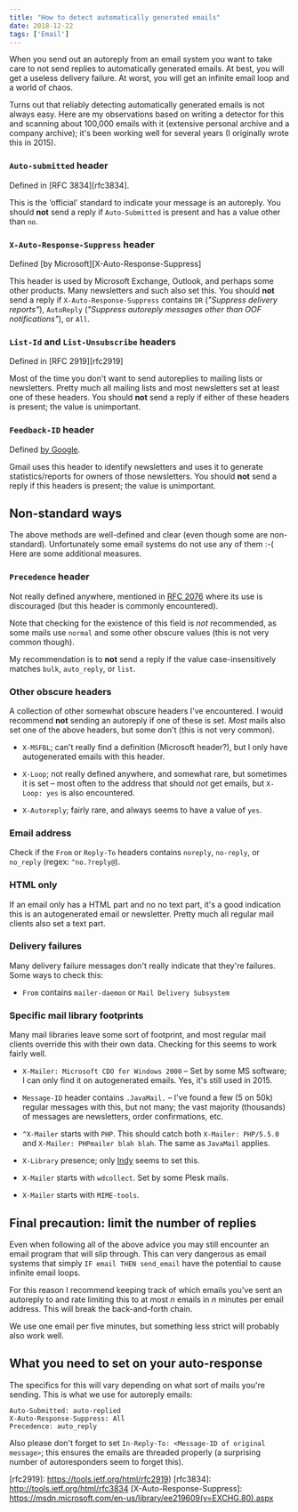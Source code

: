 ```yaml
---
title: "How to detect automatically generated emails"
date: 2018-12-22
tags: ['Email']
---
```


When you send out an autoreply from an email system you want to take care to
not send replies to automatically generated emails. At best, you will get a
useless delivery failure. At worst, you will get an infinite email loop and a
world of chaos.

Turns out that reliably detecting automatically generated emails is not always
easy. Here are my observations based on writing a detector for this and scanning
about 100,000 emails with it (extensive personal archive and a company archive);
it's been working well for several years (I originally wrote this in 2015).

### `Auto-submitted` header

Defined in [RFC 3834][rfc3834].

This is the ‘official’ standard to indicate your message is an autoreply. You
should **not** send a reply if `Auto-Submitted` is present and has a value other
than `no`.

### `X-Auto-Response-Suppress` header

Defined [by Microsoft][X-Auto-Response-Suppress]

This header is used by Microsoft Exchange, Outlook, and perhaps some other
products. Many newsletters and such also set this. You should **not** send a
reply if `X-Auto-Response-Suppress` contains `DR` (*"Suppress delivery
reports"*), `AutoReply` (*"Suppress autoreply messages other than OOF
notifications"*), or `All`.

### `List-Id` and `List-Unsubscribe` headers

Defined in [RFC 2919][rfc2919]

Most of the time you don't want to send autoreplies to mailing lists or
newsletters. Pretty much all mailing lists and most newsletters set at least one
of these headers. You should **not** send a reply if either of these headers is
present; the value is unimportant.

### `Feedback-ID` header

Defined [by Google](https://support.google.com/mail/answer/6254652?hl=en).

Gmail uses this header to identify newsletters and uses it to generate
statistics/reports for owners of those newsletters. You should **not** send a
reply if this headers is present; the value is unimportant.

Non-standard ways
-----------------

The above methods are well-defined and clear (even though some are
non-standard). Unfortunately some email systems do not use any of them :-( Here
are some additional measures.

### `Precedence` header

Not really defined anywhere, mentioned in [RFC 2076][rfc2076] where its use is
discouraged (but this header is commonly encountered).

Note that checking for the existence of this field is *not* recommended, as some
mails use `normal` and some other obscure values (this is not very common
though).

My recommendation is to **not** send a reply if the value case-insensitively
matches `bulk`, `auto_reply`, or `list`.

### Other obscure headers

A collection of other somewhat obscure headers I've encountered. I would
recommend **not** sending an autoreply if one of these is set. *Most* mails also
set one of the above headers, but some don't (this is not very common).

- `X-MSFBL`; can't really find a definition (Microsoft header?), but I only have
  autogenerated emails with this header.

- `X-Loop`; not really defined anywhere, and somewhat rare, but sometimes it is
  set – most often to the address that should *not* get emails, but
  `X-Loop: yes` is also encountered.

- `X-Autoreply`; fairly rare, and always seems to have a value of `yes`.


### Email address

Check if the `From` or `Reply-To` headers contains `noreply`, `no-reply`, or
`no_reply` (regex: `^no.?reply@`).

### HTML only

If an email only has a HTML part and no no text part, it's a good indication
this is an autogenerated email or newsletter. Pretty much all regular mail
clients also set a text part.

### Delivery failures

Many delivery failure messages don't really indicate that they're failures. Some
ways to check this:

- `From` contains `mailer-daemon` or `Mail Delivery Subsystem`

### Specific mail library footprints

Many mail libraries leave some sort of footprint, and most regular mail clients
override this with their own data. Checking for this seems to work fairly well.

- `X-Mailer: Microsoft CDO for Windows 2000` – Set by some MS software; I can
  only find it on autogenerated emails. Yes, it's still used in 2015.

- `Message-ID` header contains `.JavaMail.` – I've found a few (5 on 50k) regular
  messages with this, but not many; the vast majority (thousands) of messages
  are newsletters, order confirmations, etc.

- `^X-Mailer` starts with `PHP`. This should catch both  `X-Mailer: PHP/5.5.0`
  and `X-Mailer: PHPmailer blah blah`. The same as `JavaMail` applies.

- `X-Library` presence; only [Indy](http://www.indyproject.org/index.en.aspx)
  seems to set this.

- `X-Mailer` starts with `wdcollect`. Set by some Plesk mails.

- `X-Mailer` starts with `MIME-tools`.

Final precaution: limit the number of replies
---------------------------------------------

Even when following all of the above advice you may still encounter an email
program that will slip through. This can very dangerous as email systems that
simply `IF email THEN send_email` have the potential to cause infinite email
loops.

For this reason I recommend keeping track of which emails you've sent an
autoreply to and rate limiting this to at most *n* emails in *n* minutes per
email address. This will break the back-and-forth chain.

We use one email per five minutes, but something less strict will probably also
work well.

What you need to set on your auto-response
------------------------------------------

The specifics for this will vary depending on what sort of mails you're sending.
This is what we use for autoreply emails:

    Auto-Submitted: auto-replied
    X-Auto-Response-Suppress: All
    Precedence: auto_reply

Also please don't forget to set `In-Reply-To: <Message-ID of original message>`;
this ensures the emails are threaded properly (a surprising number of
autoresponders seem to forget this).

[rfc2076]: http://www.faqs.org/rfcs/rfc2076.html
[rfc2919]: https://tools.ietf.org/html/rfc2919)
[rfc3834]: http://tools.ietf.org/html/rfc3834
[X-Auto-Response-Suppress]: https://msdn.microsoft.com/en-us/library/ee219609(v=EXCHG.80).aspx
